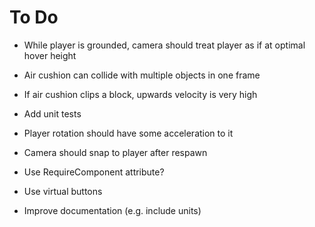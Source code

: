 # To Do

 - While player is grounded, camera should treat player as if at optimal hover height

 - Air cushion can collide with multiple objects in one frame

 - If air cushion clips a block, upwards velocity is very high

 - Add unit tests

 - Player rotation should have some acceleration to it

 - Camera should snap to player after respawn

 - Use RequireComponent attribute?

 - Use virtual buttons

 - Improve documentation (e.g. include units)
